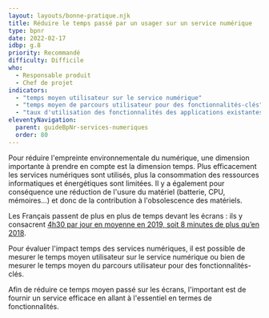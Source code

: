 ```yaml
---
layout: layouts/bonne-pratique.njk
title: Réduire le temps passé par un usager sur un service numérique
type: bpnr
date: 2022-02-17
idbp: g.8
priority: Recommandé
difficulty: Difficile
who:
  - Responsable produit
  - Chef de projet
indicators:
  - "temps moyen utilisateur sur le service numérique"
  - "temps moyen de parcours utilisateur pour des fonctionnalités-clés"
  - "taux d'utilisation des fonctionnalités des applications existantes"
eleventyNavigation:
  parent: guideBpNr-services-numeriques
  order: 80
---
```


Pour réduire l'empreinte environnementale du numérique, une dimension importante à prendre en compte est la dimension temps. Plus efficacement les services numériques sont utilisés, plus la consommation des ressources informatiques et énergétiques sont limitées. Il y a également pour conséquence une réduction de l'usure du matériel (batterie, CPU, mémoires...) et donc de la contribution à l'obsolescence des matériels.

Les Français passent de plus en plus de temps devant les écrans : ils y consacrent [4h30 par jour en moyenne en 2019, soit 8 minutes de plus qu’en 2018](https://www.bva-group.com/sondages/hyperconnexion-ecrans-sondage-bva-fondation-april/).

Pour évaluer l'impact temps des services numériques, il est possible de mesurer le temps moyen utilisateur sur le service numérique ou bien de mesurer le temps moyen du parcours utilisateur pour des fonctionnalités-clés.

Afin de réduire ce temps moyen passé sur les écrans, l'important est de fournir un service efficace en allant à l'essentiel en termes de fonctionnalités.
